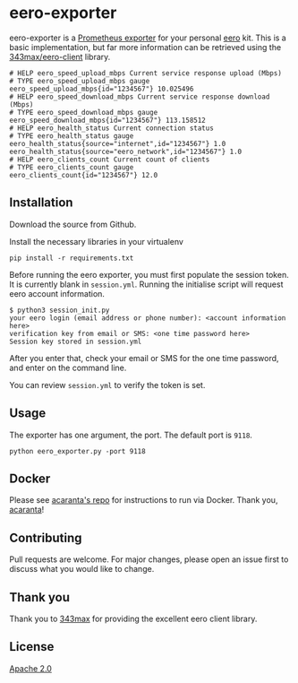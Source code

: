 # eero-exporter
eero-exporter is a [Prometheus exporter](https://prometheus.io/docs/instrumenting/exporters/) for your personal [eero](https://eero.com) kit. This is a basic implementation, but far more information can be retrieved using the [343max/eero-client](https://github.com/343max/eero-client) library.

```shell script
# HELP eero_speed_upload_mbps Current service response upload (Mbps)
# TYPE eero_speed_upload_mbps gauge
eero_speed_upload_mbps{id="1234567"} 10.025496
# HELP eero_speed_download_mbps Current service response download (Mbps)
# TYPE eero_speed_download_mbps gauge
eero_speed_download_mbps{id="1234567"} 113.158512
# HELP eero_health_status Current connection status
# TYPE eero_health_status gauge
eero_health_status{source="internet",id="1234567"} 1.0
eero_health_status{source="eero_network",id="1234567"} 1.0
# HELP eero_clients_count Current count of clients
# TYPE eero_clients_count gauge
eero_clients_count{id="1234567"} 12.0
```

## Installation

Download the source from Github.

Install the necessary libraries in your virtualenv

```shell script
pip install -r requirements.txt
```

Before running the eero exporter, you must first populate the session token. It is currently blank in `session.yml`. Running the initialise script will request eero account information. 

```shell script
$ python3 session_init.py
your eero login (email address or phone number): <account information here>
verification key from email or SMS: <one time password here>
Session key stored in session.yml
```

After you enter that, check your email or SMS for the one time password, and enter on the command line.

You can review `session.yml` to verify the token is set.

## Usage
The exporter has one argument, the port. The default port is `9118`.

```shell script
python eero_exporter.py -port 9118
```
## Docker
Please see [acaranta's repo](https://github.com/acaranta/docker-eero-prometheus-exporter) for instructions to run via Docker. Thank you, [acaranta](https://github.com/acaranta)!

## Contributing
Pull requests are welcome. For major changes, please open an issue first to discuss what you would like to change.

## Thank you
Thank you to [343max](https://github.com/343max) for providing the excellent eero client library. 

## License
[Apache 2.0](https://www.apache.org/licenses/LICENSE-2.0)